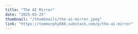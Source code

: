 ```yaml
---
title: "The AI Mirror"
date: "2025-03-25"
thumbnail: "/thumbnails/the-ai-mirror.jpeg"
link: "https://tommurphy888.substack.com/p/the-ai-mirror"
---
```

